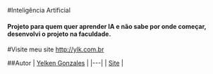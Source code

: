 #Inteligência Artificial 

#### Projeto para quem quer aprender IA e não sabe por onde começar, desenvolvi o projeto na faculdade.

#Visite meu site
http://ylk.com.br

##Autor
| [Yelken Gonzales](http://twitter.com/yelkezin "Follow @yelkezin on Twitter") |
|---|
| [Site](http://ylk.com.br) |
